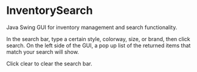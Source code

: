 # InventorySearch
Java Swing GUI for inventory management and search functionality.

In the search bar, type a certain style, colorway, size, or brand, then click search. On the left side of the GUI, a pop up list of the returned items that match your search will show. 

Click clear to clear the search bar.
